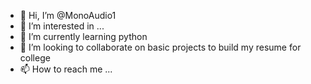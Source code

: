 - 👋 Hi, I’m @MonoAudio1
- 👀 I’m interested in ...
- 🌱 I’m currently learning python
- 💞️ I’m looking to collaborate on basic projects to build my resume for college
- 📫 How to reach me ...

<!---
MonoAudio1/MonoAudio1 is a ✨ special ✨ repository because its `README.md` (this file) appears on your GitHub profile.
You can click the Preview link to take a look at your changes.
--->
